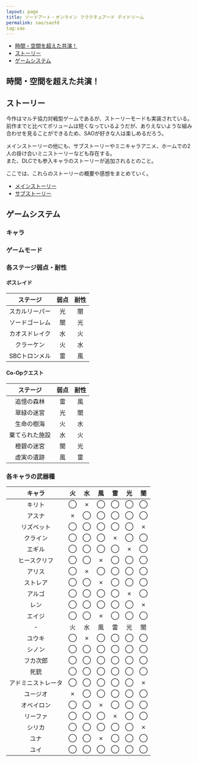 ```yaml
---
layout: page
title: ソードアート・オンライン フラクチュアード デイドリーム
permalink: sao/saofd
tag:sao
---
```


- [時間・空間を超えた共演！](#時間空間を超えた共演)
- [ストーリー](#ストーリー)
- [ゲームシステム](#ゲームシステム)

## 時間・空間を超えた共演！

## ストーリー

今作はマルチ協力対戦型ゲームであるが、ストーリーモードも実装されている。  
前作までと比べてボリュームは短くなっているようだが、ありえないような組み合わせを見ることができるため、SAOが好きな人は楽しめるだろう。  

メインストーリーの他にも、サブストーリーやミニキャラアニメ、ホームでの2人の掛け合いミニストーリーなども存在する。  
また、DLCでも参入キャラのストーリーが追加されるとのこと。  

ここでは、これらのストーリーの概要や感想をまとめていく。  

- [メインストーリー](./saofd/main-story)
- [サブストーリー](./saofd/sub-story)

## ゲームシステム

### キャラ

### ゲームモード

### 各ステージ弱点・耐性

#### ボスレイド

|ステージ|弱点|耐性|
|:-:|:-:|:-:|
|スカルリーパー|光|闇|
|ソードゴーレム|闇|光|
|カオスドレイク|水|火|
|クラーケン|火|水|
|SBCトロンメル|雷|風|

#### Co-Opクエスト

|ステージ|弱点|耐性|
|:-:|:-:|:-:|
|追憶の森林|雷|風|
|翠緑の迷宮|光|闇|
|生命の樹海|火|水|
|棄てられた施設|水|火|
|橙碧の迷宮|闇|光|
|虚実の遺跡|風|雷|

### 各キャラの武器種

|キャラ|火|水|風|雷|光|闇|
|:-:|:-:|:-:|:-:|:-:|:-:|:-:|
|キリト|◯|✗|◯|◯|◯|◯|
|アスナ|✗|◯|◯|◯|◯|◯|
|リズベット|◯|◯|◯|◯|◯|✗|
|クライン|◯|◯|◯|✗|◯|◯|
|エギル|◯|◯|◯|◯|✗|◯|
|ヒースクリフ|◯|◯|✗|◯|◯|◯|
|アリス|◯|✗|◯|◯|◯|◯|
|ストレア|◯|◯|✗|◯|◯|◯|
|アルゴ|◯|◯|◯|◯|✗|◯|
|レン|◯|◯|◯|◯|◯|✗|
|エイジ|◯|◯|✗|◯|◯|◯|
|-|火|水|風|雷|光|闇|
|ユウキ|◯|✗|◯|◯|◯|◯|
|シノン|◯|◯|◯|◯|◯|◯|
|フカ次郎|◯|◯|◯|◯|◯|◯|
|死銃|◯|◯|◯|◯|◯|◯|
|アドミニストレータ|◯|◯|◯|◯|◯|✗|
|ユージオ|✗|◯|◯|◯|◯|◯|
|オベイロン|◯|◯|✗|◯|◯|◯|
|リーファ|◯|◯|◯|✗|◯|◯|
|シリカ|◯|◯|◯|◯|◯|✗|
|ユナ|◯|◯|✗|◯|◯|◯|
|ユイ|◯|◯|◯|◯|◯|◯|
